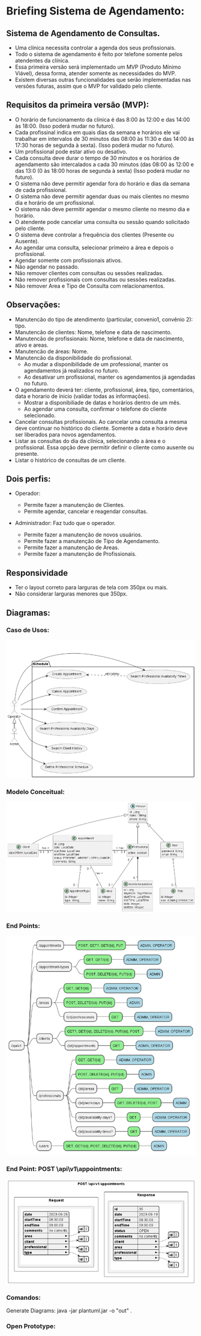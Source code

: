# Briefing Sistema de Agendamento: 

## Sistema de Agendamento de Consultas.
  - Uma clínica necessita controlar a agenda dos seus profissionais.
  - Todo o sistema de agendamento é feito por telefone somente pelos atendentes da clínica.
  - Essa primeira versão será implementado um MVP (Produto Mínimo Viável), dessa forma, atender somente as necessidades do MVP.
  - Existem diversas outras funcionalidades que serão implementadas nas versões futuras, assim que o MVP for validado pelo cliente.

## Requisitos da primeira versão (MVP):
  - O horário de funcionamento da clinica é das 8:00 às 12:00 e das 14:00 às 18:00. (Isso poderá mudar no futuro).
  - Cada profissinal indica em quais dias da semana e horários ele vai trabalhar em intervalos de 30 minutos das 08:00 às 11:30 e das 14:00 às 17:30 horas de segunda à sexta). (Isso poderá mudar no futuro).
  - Um profissional pode estar ativo ou desativo. 
  - Cada consulta deve durar o tempo de 30 minutos e os horários de agendamento são intercalados a cada 30 minutos (das 08:00 às 12:00 e das 13:0 (0 às 18:00 horas de segunda à sexta) (Isso poderá mudar no futuro).
  - O sistema não deve permitir agendar fora do horário e dias da semana de cada profissional.
  - O sistema não deve permitir agendar duas ou mais clientes no mesmo dia e horário de um profissional.
  - O sistema não deve permitir agendar o mesmo cliente no mesmo dia e horário.
  - O atendente pode cancelar uma consulta ou sessão quando solicitado pelo cliente.
  - O sistema deve controlar a frequência dos clientes (Presente ou Ausente).
  - Ao agendar uma consulta, selecionar primeiro a área e depois o profissional.
  - Agendar somente com profissionais ativos.
  - Não agendar no passado.
  - Não remover clientes com consultas ou sessões realizadas.
  - Não remover profissionais com consultas ou sessões realizadas.
  - Não remover Area e Tipo de Consulta com relacionamentos.
 
## Observações:
  - Manutencão do tipo de atendimento (particular, convenio1, convênio 2): tipo.
  - Manutencão de clientes: Nome, telefone e data de nascimento.
  - Manutencão de profissionais: Nome, telefone e data de nascimento, ativo e areas.
  - Manutencão de áreas: Nome.
  - Manutencão da disponibilidade do profissional. 
    - Ao mudar a disponibilidade de um professional, manter os agendamentos já realizados no futuro.
    - Ao desativar um profissional, manter os agendamentos já agendadas no futuro.
  - O agendamento deverá ter: cliente, profissional, área, tipo, comentários, data e horario de ínicio (validar todas as informações).
    - Mostrar a disponibiliade de datas e horários dentro de um mês.
    - Ao agendar uma consulta, confirmar o telefone do cliente selecionado.
  - Cancelar consultas profissionais. Ao cancelar uma consulta a mesma deve continuar no histórico do cliente. Somente a data e horário deve ser liberados para novos agendamentos.
  - Listar as consultas do dia da clínica, selecionando a área e o profissional. Essa opção deve permitir definir o cliente como ausente ou presente.
  - Listar o histórico de consultas de um cliente.
 
## Dois perfis:
   - Operador:
      - Permite fazer a manutenção de Clientes.
      - Permite agendar, cancelar e reagendar consultas.

   - Administrador: 
   Faz tudo que o operador.
      - Permite fazer a manutenção de novos usuários.
      - Permite fazer a manutenção de Tipo de Agendamento.
      - Permite fazer a manutenção de Areas.
      - Permite fazer a manutenção de Profissionais.
  
## Responsividade
  - Ter o layout correto para larguras de tela com 350px ou mais.
  - Não considerar larguras menores que 350px.


## Diagramas:
### Caso de Usos:
![Caso de Uso](docs\out\use-cases.png)


### Modelo Conceitual:
![Caso de Uso](docs\out\model.png)

### End Points:
![Caso de Uso](docs\out\end-points.png)

### End Point: POST \api\v1\appointments:
![Caso de Uso](docs\out\end-point-post-appointments.png)


### Comandos:
Generate Diagrams: java -jar plantuml.jar -o "out" .

### Open Prototype:


